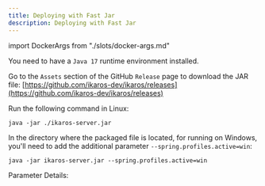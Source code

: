 ```yaml
---
title: Deploying with Fast Jar
description: Deploying with Fast Jar
---
```


import DockerArgs from "./slots/docker-args.md"

You need to have a `Java 17` runtime environment installed.

Go to the `Assets` section of the GitHub `Release` page to download the JAR file: [https://github.com/ikaros-dev/ikaros/releases](https://github.com/ikaros-dev/ikaros/releases)

Run the following command in Linux:

```shell
java -jar ./ikaros-server.jar
```

In the directory where the packaged file is located, for running on Windows, you'll need to add the additional parameter `--spring.profiles.active=win`:

```shell
java -jar ikaros-server.jar --spring.profiles.active=win 
```

Parameter Details:

  <DockerArgs />